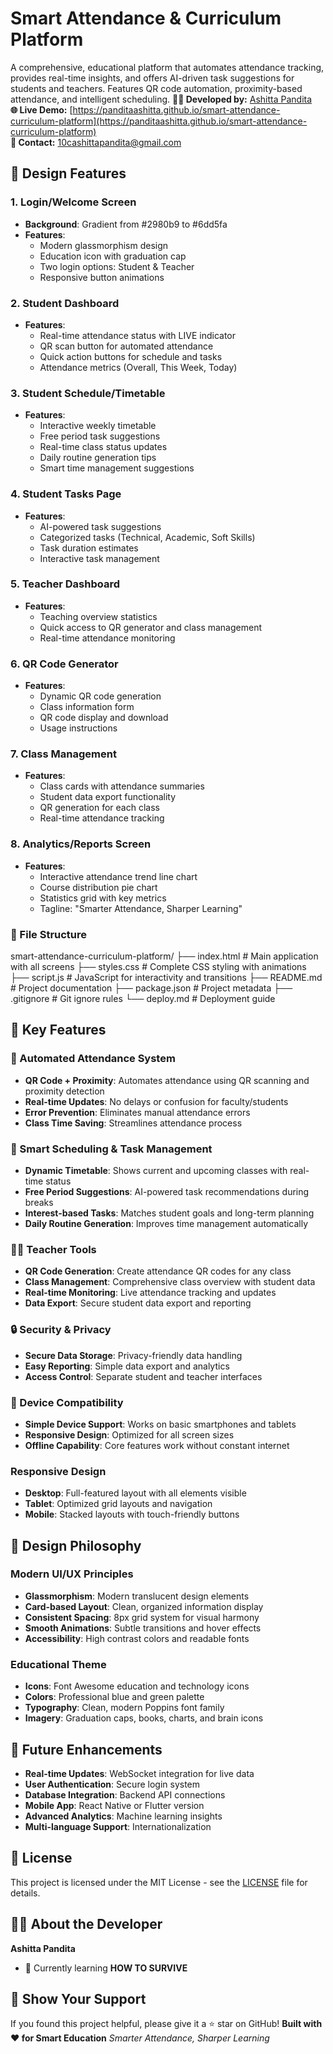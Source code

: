 # Smart Attendance & Curriculum Platform
A comprehensive, educational platform that automates attendance tracking, provides real-time insights, and offers AI-driven task suggestions for students and teachers. Features QR code automation, proximity-based attendance, and intelligent scheduling.
**👨‍💻 Developed by:** [Ashitta Pandita](https://github.com/panditaashitta)  
**🌐 Live Demo:** [https://panditaashitta.github.io/smart-attendance-curriculum-platform](https://panditaashitta.github.io/smart-attendance-curriculum-platform)  
**📧 Contact:** [10cashittapandita@gmail.com](mailto:10cashittapandita@gmail.com)
## 🎨 Design Features
### 1. Login/Welcome Screen
- **Background**: Gradient from #2980b9 to #6dd5fa
- **Features**:
  - Modern glassmorphism design
  - Education icon with graduation cap
  - Two login options: Student & Teacher
  - Responsive button animations
### 2. Student Dashboard
- **Features**:
  - Real-time attendance status with LIVE indicator
  - QR scan button for automated attendance
  - Quick action buttons for schedule and tasks
  - Attendance metrics (Overall, This Week, Today)
### 3. Student Schedule/Timetable
- **Features**:
  - Interactive weekly timetable
  - Free period task suggestions
  - Real-time class status updates
  - Daily routine generation tips
  - Smart time management suggestions
### 4. Student Tasks Page
- **Features**:
  - AI-powered task suggestions
  - Categorized tasks (Technical, Academic, Soft Skills)
  - Task duration estimates
  - Interactive task management
### 5. Teacher Dashboard
- **Features**:
  - Teaching overview statistics
  - Quick access to QR generator and class management
  - Real-time attendance monitoring
### 6. QR Code Generator
- **Features**:
  - Dynamic QR code generation
  - Class information form
  - QR code display and download
  - Usage instructions
### 7. Class Management
- **Features**:
  - Class cards with attendance summaries
  - Student data export functionality
  - QR generation for each class
  - Real-time attendance tracking
### 8. Analytics/Reports Screen
- **Features**:
  - Interactive attendance trend line chart
  - Course distribution pie chart
  - Statistics grid with key metrics
  - Tagline: "Smarter Attendance, Sharper Learning"
### 📁 File Structure
smart-attendance-curriculum-platform/
├── index.html          # Main application with all screens
├── styles.css          # Complete CSS styling with animations
├── script.js           # JavaScript for interactivity and transitions
├── README.md           # Project documentation
├── package.json        # Project metadata
├── .gitignore         # Git ignore rules
└── deploy.md          # Deployment guide
## 🎯 Key Features
### 🤖 Automated Attendance System
- **QR Code + Proximity**: Automates attendance using QR scanning and proximity detection
- **Real-time Updates**: No delays or confusion for faculty/students
- **Error Prevention**: Eliminates manual attendance errors
- **Class Time Saving**: Streamlines attendance process
### 📅 Smart Scheduling & Task Management
- **Dynamic Timetable**: Shows current and upcoming classes with real-time status
- **Free Period Suggestions**: AI-powered task recommendations during breaks
- **Interest-based Tasks**: Matches student goals and long-term planning
- **Daily Routine Generation**: Improves time management automatically
### 👨‍🏫 Teacher Tools
- **QR Code Generation**: Create attendance QR codes for any class
- **Class Management**: Comprehensive class overview with student data
- **Real-time Monitoring**: Live attendance tracking and updates
- **Data Export**: Secure student data export and reporting
### 🔒 Security & Privacy
- **Secure Data Storage**: Privacy-friendly data handling
- **Easy Reporting**: Simple data export and analytics
- **Access Control**: Separate student and teacher interfaces
### 📱 Device Compatibility
- **Simple Device Support**: Works on basic smartphones and tablets
- **Responsive Design**: Optimized for all screen sizes
- **Offline Capability**: Core features work without constant internet
### Responsive Design
- **Desktop**: Full-featured layout with all elements visible
- **Tablet**: Optimized grid layouts and navigation
- **Mobile**: Stacked layouts with touch-friendly buttons
## 🎨 Design Philosophy
### Modern UI/UX Principles
- **Glassmorphism**: Modern translucent design elements
- **Card-based Layout**: Clean, organized information display
- **Consistent Spacing**: 8px grid system for visual harmony
- **Smooth Animations**: Subtle transitions and hover effects
- **Accessibility**: High contrast colors and readable fonts
### Educational Theme
- **Icons**: Font Awesome education and technology icons
- **Colors**: Professional blue and green palette
- **Typography**: Clean, modern Poppins font family
- **Imagery**: Graduation caps, books, charts, and brain icons
## 🌟 Future Enhancements
- **Real-time Updates**: WebSocket integration for live data
- **User Authentication**: Secure login system
- **Database Integration**: Backend API connections
- **Mobile App**: React Native or Flutter version
- **Advanced Analytics**: Machine learning insights
- **Multi-language Support**: Internationalization
## 📄 License
This project is licensed under the MIT License - see the [LICENSE](LICENSE) file for details.
## 👨‍💻 About the Developer
**Ashitta Pandita** 
- 🌱 Currently learning **HOW TO SURVIVE**
## 🌟 Show Your Support
If you found this project helpful, please give it a ⭐ star on GitHub!
**Built with ❤️ for Smart Education**
*Smarter Attendance, Sharper Learning* 
